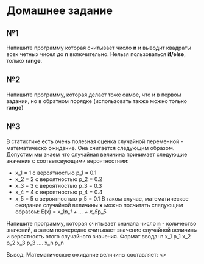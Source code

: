 # Домашнее задание
## №1
Напишите программу которая считывает число __n__ и выводит квадраты всех четных чисел до __n__ включительно. Нельзя пользоваться __if/else__, только __range__.

## №2 
Напишите программу, которая делает тоже самое, что и в первом задании, но в обратном порядке (использовать также можно только __range__)

## №3
В статистике есть очень полезная оценка случайной переменной - математическо ожидание. Она считается следующим образом. Допустим мы знаем что случайная величина принимает следующие значения с соответсвующими вероятностями: 
- x_1 = 1 c вероятностью p_1 = 0.1
- x_2 = 2 c вероятностью p_2 = 0.2
- x_3 = 3 c вероятностью p_3 = 0.3
- x_4 = 4 c вероятностью p_4 = 0.4
- x_5 = 5 c вероятностью p_5 = 0.1
В таком случае, математическое ожидание случайной величины __x__ можно посчитать следующим образом:
    E(x) = x_1*p_1 + ...  + x_5*p_5

Напишите программу, которая считывает сначала число __n__ - количество значений, а затем поочередно считывает значение случайной величины и вероятность этого случайного значения. Формат ввода:
    n
    x_1 p_1 
    x_2 p_2
    x_3 p_3
    ....
    x_n p_n

Вывод: 
    Математическое ожидание величины составляет: <<value>>

##

##

##